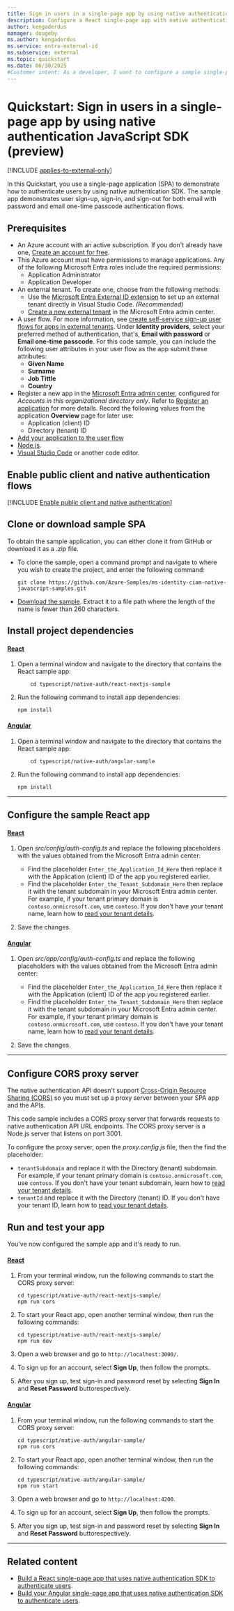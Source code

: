 ```yaml
---
title: Sign in users in a single-page app by using native authentication SDK
description: Configure a React single-page app with native authentication SDK to let users sign up, sign in, sign out, and reset passwords. Start with this quickstart.
author: kengaderdus
manager: dougeby
ms.author: kengaderdus
ms.service: entra-external-id
ms.subservice: external
ms.topic: quickstart
ms.date: 06/30/2025
#Customer intent: As a developer, I want to configure a sample single-page application using native authentication react SDK so that I can authenticate users, including sign-up, sign-in, sign-out, and password reset flows.
---
```


# Quickstart: Sign in users in a single-page app by using native authentication JavaScript SDK (preview)

[!INCLUDE [applies-to-external-only](../external-id/includes/applies-to-external-only.md)]

In this Quickstart, you use a single-page application (SPA) to demonstrate how to authenticate users by using native authentication SDK. The sample app demonstrates user sign-up, sign-in, and sign-out for both email with password and email one-time passcode authentication flows.

## Prerequisites

* An Azure account with an active subscription. If you don't already have one, [Create an account for free](https://azure.microsoft.com/free/?WT.mc_id=A261C142F).
* This Azure account must have permissions to manage applications. Any of the following Microsoft Entra roles include the required permissions:
  * Application Administrator
  * Application Developer
* An external tenant. To create one, choose from the following methods:
  * Use the [Microsoft Entra External ID extension](https://aka.ms/ciamvscode/samples/marketplace) to set up an external tenant directly in Visual Studio Code. *(Recommended)*
  * [Create a new external tenant](../external-id/customers/how-to-create-external-tenant-portal.md) in the Microsoft Entra admin center.
* A user flow. For more information, see [create self-service sign-up user flows for apps in external tenants](../external-id/customers/how-to-user-flow-sign-up-sign-in-customers.md). Under **Identity providers**, select your preferred method of authentication, that's, **Email with password** or **Email one-time passcode**. For this code sample, you can include the following user attributes in your user flow as the app submit these attributes:
  * **Given Name**
  * **Surname**
  * **Job Tittle**
  * **Country**
* Register a new app in the [Microsoft Entra admin center](https://entra.microsoft.com), configured for *Accounts in this organizational directory only*. Refer to [Register an application](quickstart-register-app.md) for more details. Record the following values from the application **Overview** page for later use:
  * Application (client) ID 
  * Directory (tenant) ID
* [Add your application to the user flow](/entra/external-id/customers/how-to-user-flow-add-application)
* [Node.js](https://nodejs.org/en/download/).
* [Visual Studio Code](https://code.visualstudio.com/download) or another code editor.

## Enable public client and native authentication flows 

[!INCLUDE [Enable public client and native authentication](../external-id/customers/includes/native-auth/enable-native-authentication.md)]

## Clone or download sample SPA

To obtain the sample application, you can either clone it from GitHub or download it as a .zip file.

- To clone the sample, open a command prompt and navigate to where you wish to create the project, and enter the following command:

    ```console
    git clone https://github.com/Azure-Samples/ms-identity-ciam-native-javascript-samples.git
    ```

- [Download the sample](https://github.com/Azure-Samples/ms-identity-ciam-native-javascript-samples/archive/refs/heads/main.zip). Extract it to a file path where the length of the name is fewer than 260 characters. 

## Install project dependencies

#### [React](#tab/react)

1. Open a terminal window and navigate to the directory that contains the React sample app:

    ```console
        cd typescript/native-auth/react-nextjs-sample
    ```
1. Run the following command to install app dependencies:

    ```console
    npm install
    ```

#### [Angular](#tab/angular)

1. Open a terminal window and navigate to the directory that contains the React sample app:

    ```console
        cd typescript/native-auth/angular-sample
    ```
1. Run the following command to install app dependencies:

    ```console
    npm install
    ```
---

## Configure the sample React app

#### [React](#tab/react)

1. Open *src/config/auth-config.ts* and replace the following placeholders with the values obtained from the Microsoft Entra admin center:

    * Find the placeholder `Enter_the_Application_Id_Here` then  replace it with the Application (client) ID of the app you registered earlier.
    * Find the placeholder `Enter_the_Tenant_Subdomain_Here` then replace it with the tenant subdomain in your Microsoft Entra admin center. For example, if your tenant primary domain is `contoso.onmicrosoft.com`, use `contoso`. If you don't have your tenant name, learn how to [read your tenant details](../external-id/customers/how-to-create-external-tenant-portal.md#get-the-external-tenant-details). 

1. Save the changes.

#### [Angular](#tab/angular)


1. Open *src/app/config/auth-config.ts* and replace the following placeholders with the values obtained from the Microsoft Entra admin center:

    * Find the placeholder `Enter_the_Application_Id_Here` then  replace it with the Application (client) ID of the app you registered earlier.
    * Find the placeholder `Enter_the_Tenant_Subdomain_Here` then replace it with the tenant subdomain in your Microsoft Entra admin center. For example, if your tenant primary domain is `contoso.onmicrosoft.com`, use `contoso`. If you don't have your tenant name, learn how to [read your tenant details](../external-id/customers/how-to-create-external-tenant-portal.md).

1. Save the changes.

---

## Configure CORS proxy server

The native authentication API doesn't support [Cross-Origin Resource Sharing (CORS)](https://developer.mozilla.org/docs/Web/HTTP/CORS) so you must set up a proxy server between your SPA app and the APIs.

This code sample includes a CORS proxy server that forwards requests to native authentication API URL endpoints. The CORS proxy server is a Node.js server that listens on port 3001.

To configure the proxy server, open the *proxy.config.js* file, then the find the placeholder:

- `tenantSubdomain` and replace it with the Directory (tenant) subdomain. For example, if your tenant primary domain is `contoso.onmicrosoft.com`, use `contoso`. If you don't have your tenant subdomain, learn how to [read your tenant details](../external-id/customers/how-to-create-external-tenant-portal.md#get-the-external-tenant-details).
- `tenantId` and replace it with the Directory (tenant) ID. If you don't have your tenant ID, learn how to [read your tenant details](../external-id/customers/how-to-create-external-tenant-portal.md#get-the-external-tenant-details).

## Run and test your app

You've now configured the sample app and it's ready to run.

#### [React](#tab/react)

1. From your terminal window, run the following commands to start the CORS proxy server:

    ```console
    cd typescript/native-auth/react-nextjs-sample/
    npm run cors
    ```

1. To start your React app, open another terminal window, then run the following commands:

    ```console
    cd typescript/native-auth/react-nextjs-sample/
    npm run dev
    ```

1. Open a web browser and go to `http://localhost:3000/`.

1. To sign up for an account, select **Sign Up**, then follow the prompts.

1. After you sign up, test sign-in and password reset by selecting **Sign In** and **Reset Password** buttorespectively.

#### [Angular](#tab/angular)

1. From your terminal window, run the following commands to start the CORS proxy server:

    ```console
    cd typescript/native-auth/angular-sample/
    npm run cors
    ```

1. To start your React app, open another terminal window, then run the following commands:

    ```console
    cd typescript/native-auth/angular-sample/
    npm run start
    ```

1. Open a web browser and go to `http://localhost:4200`.

1. To sign up for an account, select **Sign Up**, then follow the prompts.

1. After you sign up, test sign-in and password reset by selecting **Sign In** and **Reset Password** buttorespectively.

---

## Related content

- [Build a React single-page app that uses native authentication SDK to authenticate users](tutorial-native-authentication-single-page-app-react-sdk-sign-up.md).
- [Build your Angular single-page app that uses native authentication SDK to authenticate users](tutorial-native-authentication-single-page-app-angular-sign-up.md).